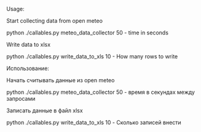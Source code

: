 Usage:


Start collecting data from open meteo

python ./callables.py meteo_data_collector 50 - time in seconds

Write data to xlsx

python ./callables.py write_data_to_xls 10 - How many rows to write



Использование:


Начать считывать данные из open meteo

python ./callables.py meteo_data_collector 50 - время в секундах между запросами

Записать данные в файл xlsx

python ./callables.py write_data_to_xls 10 - Сколько записей внести
